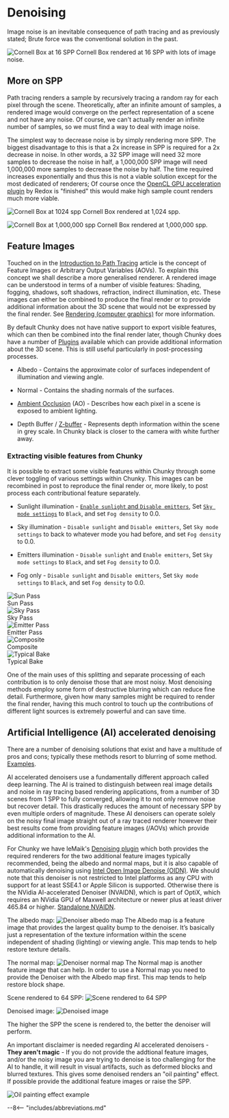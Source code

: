 # Denoising

Image noise is an inevitable consequence of path tracing and as previously stated; Brute force was the conventional solution in the past.

![Cornell Box at 16 SPP](../img/rendering/cornell_box/16.png)
Cornell Box rendered at 16 SPP with lots of image noise.


## More on SPP

Path tracing renders a sample by recursively tracing a random ray for each pixel through the scene. Theoretically, 
after an infinite amount of samples, a rendered image would converge on the perfect representation of a scene and not have any noise. Of course, we can't actually render an infinite number of samples, so we must find a way to deal with image noise.

The simplest way to decrease noise is by simply rendering more SPP. The biggest disadvantage to this is that a 2x increase in SPP is required for a 2x decrease in noise. In other words, a 32 SPP image will need 32 more samples to decrease the noise in half, a 1,000,000 SPP image will need 1,000,000 more samples to decrease the noise by half. The time required increases exponentially and thus this is not a viable solution except for the most dedicated of renderers; Of course once the [OpenCL GPU acceleration plugin](https://github.com/alexhliu/ChunkyClPlugin) by Redox is "finished" this would make high sample count renders much more viable.

![Cornell Box at 1024 spp](../img/rendering/cornell_box/1024.png)
Cornell Box rendered at 1,024 spp.

![Cornell Box at 1,000,000 spp](../img/rendering/cornell_box/1000000.png)
Cornell Box rendered at 1,000,000 spp.


## Feature Images

Touched on in the [Introduction to Path Tracing](../) article is the concept of Feature Images or Arbitrary Output Variables (AOVs). To explain this concept we shall describe a more generalised renderer. A rendered image can be understood in terms of a number of visible features: Shading, fogging, shadows, soft shadows, refraction, indirect illumination, etc. These images can either be combined to produce the final render or to provide additional information about the 3D scene that would not be expressed by the final render. See [Rendering (computer graphics)](https://en.wikipedia.org/wiki/Rendering_(computer_graphics)) for more information.

By default Chunky does not have native support to export visible features, which can then be combined into the final 
render later, though Chunky does have a number of [Plugins](../../plugins/plugins) available which can provide additional information about the 3D scene. This is still useful particularly in post-processing processes.

* Albedo - Contains the approximate color of surfaces independent of illumination and viewing angle.

* Normal - Contains the shading normals of the surfaces.

* [Ambient Occlusion](https://en.wikipedia.org/wiki/Ambient_occlusion) (AO) - Describes how each pixel in a scene is exposed to ambient lighting.

* Depth Buffer / [Z-buffer](https://en.wikipedia.org/wiki/Z-buffering) - Represents depth information within the scene in grey scale. In Chunky black is closer to the camera with white further away.


### Extracting visible features from Chunky

It is possible to extract some visible features within Chunky through some clever toggling of various settings within Chunky. This images can be recombined in post to reproduce the final render or, more likely, to post process each contributional feature separately.

* Sunlight illumination - [`Enable sunlight` and `Disable emitters`](../../user_interface/render/lighting), Set 
  [`Sky mode settings`](../../user_interface/render/sky_and_fog/) to `Black`, and set `Fog density` to 0.0.

* Sky illumination - `Disable sunlight` and `Disable emitters`, Set `Sky mode settings` to back to whatever mode you had before, and set `Fog density` to 0.0.

* Emitters illumination - `Disable sunlight` and `Enable emitters`, Set `Sky mode settings` to `Black`, and set `Fog density` to 0.0.

* Fog only - `Disable sunlight` and `Disable emitters`, Set `Sky mode settings` to `Black`, and set `Fog density` to 0.0.


<div class="gallery">
	<div class=gallery__item>
		<img src="../../img/rendering/NoiseTest_S-8192.jpg" class="gallery__img" alt="Sun Pass">
		<div class="gallery__desc">Sun Pass</div>
	</div>
	<div class=gallery__item>
		<img src="../../img/rendering/NoiseTest_sky-16384.jpg" class="gallery__img" alt="Sky Pass">
		<div class="gallery__desc">Sky Pass</div>
	</div>
	<div class=gallery__item>
		<img src="../../img/rendering/NoiseTest_emitter-16384.jpg" class="gallery__img" alt="Emitter Pass">
		<div class="gallery__desc">Emitter Pass</div>
	</div>
	<div class=gallery__item>
		<img src="../../img/rendering/NoiseTest_comp.jpg" class="gallery__img" alt="Composite">
		<div class="gallery__desc">Composite</div>
	</div>
	<div class=gallery__item>
		<img src="../../img/rendering/NoiseTest_SsE-16384.jpg" class="gallery__img" alt="Typical Bake">
		<div class="gallery__desc">Typical Bake</div>
	</div>
</div>

One of the main uses of this splitting and separate processing of each contribution is to only denoise those that are most noisy. Most denoising methods employ some form of destructive blurring which can reduce fine detail. Furthermore, given how many samples might be required to render the final render, having this much control to touch up the contributions of different light sources is extremely powerful and can save time.


## Artificial Intelligence (AI) accelerated denoising

There are a number of denoising solutions that exist and have a multitude of pros and cons; typically these methods resort to blurring of some method. [Examples](https://en.wikipedia.org/wiki/Noise_reduction#In_images).

AI accelerated denoisers use a fundamentally different approach called deep learning. The AI is trained to distinguish between real image details and noise in ray tracing based rendering applications, from a number of 3D scenes from 1 SPP to fully converged, allowing it to not only remove noise but recover detail. This drastically reduces the amount of necessary SPP by even multiple orders of magnitude. These AI denoisers can operate solely on the noisy final image straight out of a ray traced renderer however their best results come from providing feature images (/AOVs) which provide additional information to the AI.

For Chunky we have leMaik's [Denoising plugin](https://github.com/chunky-dev/chunky-denoiser) which both provides 
the required renderers for the two additional feature images typically recommended, being the albedo and normal maps, but it is also capable of automatically denoising using [Intel Open Image Denoise (OIDN)](https://www.openimagedenoise.org/). We should note that this denoiser is not restricted to Intel platforms as any CPU with support for at least SSE4.1 or Apple Silicon is supported. Otherwise there is the NVidia AI-accelerated Denoiser (NVAIDN), which is part of OptiX, which requires an NVidia GPU of Maxwell architecture or newer plus at least driver 465.84 or higher. [Standalone NVAIDN](https://github.com/DeclanRussell/NvidiaAIDenoiser).

The albedo map:
![Denoiser albedo map](../img/rendering/denoiser_albedo.png)
The Albedo map is a feature image that provides the largest quality bump to the denoiser. It’s basically just a representation of the texture information within the scene independent of shading (lighting) or viewing angle. This map tends to help restore texture details.

The normal map:
![Denoiser normal map](../img/rendering/denoiser_normal.png)
The Normal map is another feature image that can help. In order to use a Normal map you need to provide the Denoiser with the Albedo map first. This map tends to help restore block shape.

Scene rendered to 64 SPP:
![Scene rendered to 64 SPP](../img/rendering/denoiser_64SPP.png)

Denoised image:
![Denoised image](../img/rendering/denoiser_denoised.png)

The higher the SPP the scene is rendered to, the better the denoiser will perform.

An important disclaimer is needed regarding AI accelerated denoisers - **They aren't magic** - If you do not provide the addtional feature images, and/or the noisy image you are trying to denoise is too challenging for the AI to handle, it will result in visual artifacts, such as deformed blocks and blurred textures. This gives some denoised renders an "oil painting" effect. If possible provide the additional feature images or raise the SPP.

![Oil painting effect example](../img/rendering/oil_painting.jpg)

--8<-- "includes/abbreviations.md"
